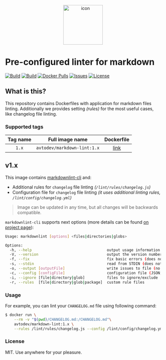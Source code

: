 <p align="center">
 <img src="https://hsto.org/webt/jj/z4/-o/jjz4-ofmx_k18yeslacjnjuzrve.png" width="128" alt="icon">
</p>

# Pre-configured linter for markdown

[![Build][badge_automated]][link_hub]
[![Build][badge_build]][link_hub]
[![Docker Pulls][badge_pulls]][link_hub]
[![Issues][badge_issues]][link_issues]
[![License][badge_license]][link_license]

## What is this?

This repository contains Dockerfiles with application for markdown files linting. Additionally we provides setting _(rules)_ for the most useful cases, like changelog file linting.

### Supported tags

Tag name |       Full image name       | Dockerfile
:------: | :-------------------------: | :--------:
 `1.x`   | `avtodev/markdown-lint:1.x` | [link](https://github.com/avto-dev/markdown-lint/blob/image-1.x/Dockerfile)

## v1.x

This image contains [markdownlint-cli][markdownlint-cli] and:

- Additional rules for `changelog` file linting _(`/lint/rules/changelog.js`)_
- Configuration file for `changelog` file linting _(it uses additional linting rules, `/lint/config/changelog.yml`)_

> Image can be updated in any time, but all changes will be backwards compatible.

`markdownlint-cli` supports next options (more details can be found [on project page][markdownlint-cli]):

```bash
Usage: markdownlint [options] <files|directories|globs>

Options:
  -h, --help                                  output usage information
  -V, --version                               output the version number
  -f, --fix                                   fix basic errors (does not work with STDIN)
  -s, --stdin                                 read from STDIN (does not work with files)
  -o, --output [outputFile]                   write issues to file (no console)
  -c, --config [configFile]                   configuration file (JSON, JSONC, or YAML)
  -i, --ignore [file|directory|glob]          files to ignore/exclude
  -r, --rules  [file|directory|glob|package]  custom rule files
```

### Usage

For example, you can lint your `CHANGELOG.md` file using following command:

```bash
$ docker run \
    --rm -v "$(pwd)/CHANGELOG.md:/CHANGELOG.md"\
    avtodev/markdown-lint:1.x \
    --rules /lint/rules/changelog.js --config /lint/config/changelog.yml /CHANGELOG.md
```

### License

MIT. Use anywhere for your pleasure.

[badge_automated]:https://img.shields.io/docker/cloud/automated/avtodev/markdown-lint.svg?style=flat-square&maxAge=30
[badge_pulls]:https://img.shields.io/docker/pulls/avtodev/markdown-lint.svg?style=flat-square&maxAge=30
[badge_issues]:https://img.shields.io/github/issues/avto-dev/markdown-lint.svg?style=flat-square&maxAge=30
[badge_build]:https://img.shields.io/docker/cloud/build/avtodev/markdown-lint.svg?style=flat-square&maxAge=30
[badge_license]:https://img.shields.io/github/license/avto-dev/markdown-lint.svg?style=flat-square&maxAge=30
[link_hub]:https://hub.docker.com/r/avtodev/markdown-lint/
[link_license]:https://github.com/avto-dev/markdown-lint/blob/master/LICENSE
[link_issues]:https://github.com/avto-dev/markdown-lint/issues
[markdownlint-cli]:https://github.com/igorshubovych/markdownlint-cli
